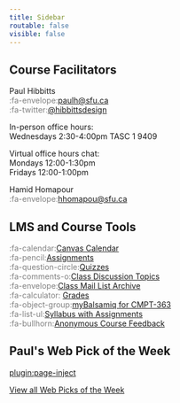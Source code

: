 ```yaml
---
title: Sidebar
routable: false
visible: false
---
```


## Course Facilitators
Paul Hibbitts  
<span style="color:grey">:fa-envelope:</span><a href="mailto:&#112;&#97;&#117;&#108;&#104;&#64;&#115;&#102;&#117;&#46;&#99;&#97;">&#112;&#97;&#117;&#108;&#104;&#64;&#115;&#102;&#117;&#46;&#99;&#97;
</a>   
<span style="color:grey">:fa-twitter:</span>[@hibbittsdesign](https://twitter.com/hibbittsdesign)  

In-person office hours:  
Wednesdays 2:30-4:00pm TASC 1 9409  

Virtual office hours chat:  
Mondays 12:00-1:30pm   
Fridays 12:00-1:00pm

Hamid Homapour<br><span style="color:grey">:fa-envelope:</span><a href='mail&#116;o&#58;&#104;h&#111;m%6&#49;%70ou&#64;&#115;&#102;u&#46;c%61'>hhomapou&#64;sf&#117;&#46;ca</a>

## LMS and Course Tools
<span style="color:grey">:fa-calendar:</span>[Canvas Calendar](https://canvas.sfu.ca/calendar)  
<span style="color:grey">:fa-pencil:</span>[Assignments](https://canvas.sfu.ca/courses/41288/assignments)  
<span style="color:grey">:fa-question-circle:</span>[Quizzes](https://canvas.sfu.ca/courses/41288/quizzes)  
<span style="color:grey">:fa-comments-o:</span>[Class Discussion Topics](https://canvas.sfu.ca/courses/41288/discussion_topics)   
<span style="color:grey">:fa-envelope:</span>[Class Mail List Archive](http://www.cs.sfu.ca/CourseCentral/Hypermail/cmpt-363/)   
<span style="color:grey">:fa-calculator:</span> [Grades](https://canvas.sfu.ca/courses/41288/gradebook)  
<span style="color:grey">:fa-object-group:</span>[myBalsamiq for CMPT-363](https://cmpt-363.mybalsamiq.com/)  
<span style="color:grey">:fa-list-ul:</span>[Syllabus with Assignments](https://canvas.sfu.ca/courses/41288/assignments/syllabus)  
<span style="color:grey">:fa-bullhorn:</span>[Anonymous Course Feedback](https://oet.sandcats.io/shared/58mDJ15sErJ46pFdqbpzDWe_gQv33uG5qD4svw1E4HF)  

## Paul's Web Pick of the Week
[plugin:page-inject](/all-web-picks-of-the-week/latest)

[View all Web Picks of the Week](/all-web-picks-of-the-week)
